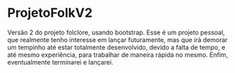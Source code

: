 # ProjetoFolkV2
Versão 2 do projeto folclore, usando bootstrap.
Esse é um projeto pessoal, que realmente tenho interesse em lançar futuramente, mas que irá demorar um tempinho até estar totalmente desenvolvido, devido a falta de tempo, e até mesmo experiência, para trabalhar de maneira rápida no mesmo. Enfim, eventualmente terminarei e lançarei.
